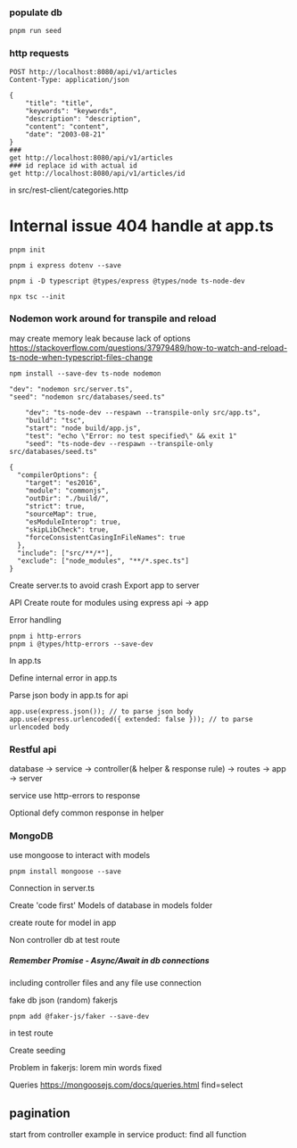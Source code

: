 ### populate db
```
pnpm run seed
```
### http requests
```
POST http://localhost:8080/api/v1/articles
Content-Type: application/json

{
    "title": "title",
    "keywords": "keywords",
    "description": "description",
    "content": "content",
    "date": "2003-08-21"
}
###
get http://localhost:8080/api/v1/articles
### id replace id with actual id
get http://localhost:8080/api/v1/articles/id
```
in src/rest-client/categories.http

# Internal issue 404 handle at app.ts

```
pnpm init
```

```
pnpm i express dotenv --save
```

```
pnpm i -D typescript @types/express @types/node ts-node-dev
```

```
npx tsc --init
```

### Nodemon work around for transpile and reload
may create memory leak because lack of options
https://stackoverflow.com/questions/37979489/how-to-watch-and-reload-ts-node-when-typescript-files-change
```
npm install --save-dev ts-node nodemon
```
```
"dev": "nodemon src/server.ts",
"seed": "nodemon src/databases/seed.ts"
```


```
    "dev": "ts-node-dev --respawn --transpile-only src/app.ts",
    "build": "tsc",
    "start": "node build/app.js",
    "test": "echo \"Error: no test specified\" && exit 1"
    "seed": "ts-node-dev --respawn --transpile-only src/databases/seed.ts"
```


```
{
  "compilerOptions": {
    "target": "es2016",
    "module": "commonjs",
    "outDir": "./build/",
    "strict": true,
    "sourceMap": true,
    "esModuleInterop": true,
    "skipLibCheck": true,
    "forceConsistentCasingInFileNames": true
  },
  "include": ["src/**/*"],
  "exclude": ["node_modules", "**/*.spec.ts"]
}
```

Create server.ts to avoid crash
  Export app to server

API
  Create route for modules using express
  api -> app

Error handling
```
pnpm i http-errors
pnpm i @types/http-errors --save-dev
```
In app.ts

Define internal error in app.ts

Parse json body in app.ts for api
```
app.use(express.json()); // to parse json body
app.use(express.urlencoded({ extended: false })); // to parse urlencoded body
```
### Restful api

database -> service -> controller(& helper & response rule) -> routes -> app -> server

service use http-errors to response

Optional defy common response in helper

### MongoDB
use mongoose to interact with models
```
pnpm install mongoose --save
```

Connection in server.ts

Create 'code first'
Models of database in models folder

create route for model in app

Non controller db at test route

##### Remember Promise - Async/Await in db connections

including controller files and any file use connection

fake db json (random) fakerjs
```
pnpm add @faker-js/faker --save-dev
```
in test route

Create seeding

Problem in fakerjs: lorem min words fixed

Queries
https://mongoosejs.com/docs/queries.html
find=select

## pagination
start from controller
example in service product: find all function